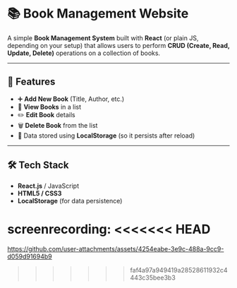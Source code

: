 # 📚 Book Management Website

A simple **Book Management System** built with **React** (or plain JS, depending on your setup) that allows users to perform **CRUD (Create, Read, Update, Delete)** operations on a collection of books.

---

## 🚀 Features
- ➕ **Add New Book** (Title, Author, etc.)
- 📖 **View Books** in a list
- ✏️ **Edit Book** details
- 🗑️ **Delete Book** from the list
- 💾 Data stored using **LocalStorage** (so it persists after reload)

---

## 🛠️ Tech Stack   
- **React.js** / JavaScript
- **HTML5 / CSS3**
- **LocalStorage** (for data persistence)
 
 screenrecording:
<<<<<<< HEAD
=======
 

https://github.com/user-attachments/assets/4254eabe-3e9c-488a-9cc9-d059d91694b9

>>>>>>> faf4a97a949419a28528611932c4443c35bee3b3
